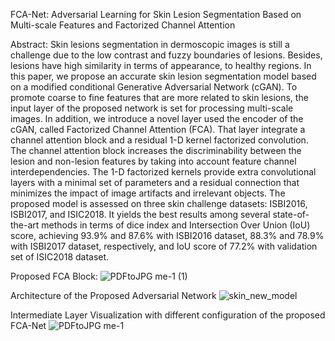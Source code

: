 FCA-Net: Adversarial Learning for Skin Lesion Segmentation Based on Multi-scale Features and Factorized Channel Attention

Abstract: Skin lesions segmentation in dermoscopic images is still a challenge due to the low contrast and fuzzy boundaries of lesions. Besides, lesions have high similarity in terms of appearance, to healthy regions. In this paper, we propose an accurate skin lesion segmentation model based on a modified conditional Generative Adversarial Network (cGAN). To promote coarse to fine features that are more related to skin lesions, the input layer of the proposed network is set for processing multi-scale images. In addition, we introduce a novel layer used the encoder of the cGAN, called Factorized Channel Attention (FCA). That layer integrate a channel attention block and a residual 1-D kernel factorized convolution. The channel attention block increases the discriminability between the lesion and non-lesion features by taking into account feature channel interdependencies. The 1-D factorized kernels provide extra convolutional layers with a minimal set of parameters and a residual connection that minimizes the impact of image artifacts and irrelevant objects.  The proposed model is assessed on three skin challenge datasets: ISBI2016, ISBI2017, and ISIC2018. It yields the best results among several state-of-the-art methods in terms of dice index and Intersection Over Union (IoU) score, achieving 93.9% and 87.6% with ISBI2016 dataset, 88.3% and 78.9%  with ISBI2017 dataset, respectively, and IoU score of 77.2% with validation set of ISIC2018 dataset.

Proposed FCA Block:
![PDFtoJPG me-1 (1)](https://user-images.githubusercontent.com/18607766/59305807-3d6ec580-8c9b-11e9-8160-16d44e5ea8e1.jpg)

Architecture of the Proposed Adversarial Network
![skin_new_model](https://user-images.githubusercontent.com/18607766/59305103-d7357300-8c99-11e9-923a-9c09ef49a210.png)

Intermediate Layer Visualization with different configuration of the proposed FCA-Net
![PDFtoJPG me-1](https://user-images.githubusercontent.com/18607766/59305588-d2bd8a00-8c9a-11e9-9ce8-3a26a383e1f1.jpg)
